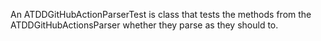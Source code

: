 An ATDDGitHubActionParserTest is class that tests the methods from the ATDDGitHubActionsParser whether they parse as they should to. 
